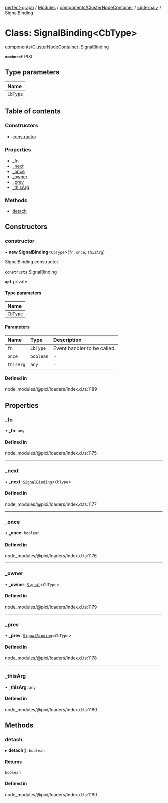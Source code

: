 [perfect-graph](../README.md) / [Modules](../modules.md) / [components/ClusterNodeContainer](../modules/components_ClusterNodeContainer.md) / [<internal\>](../modules/components_ClusterNodeContainer._internal_.md) / SignalBinding

# Class: SignalBinding<CbType\>

[components/ClusterNodeContainer](../modules/components_ClusterNodeContainer.md).[<internal>](../modules/components_ClusterNodeContainer._internal_.md).SignalBinding

**`memberof`** PIXI

## Type parameters

| Name |
| :------ |
| `CbType` |

## Table of contents

### Constructors

- [constructor](components_ClusterNodeContainer._internal_.SignalBinding.md#constructor)

### Properties

- [\_fn](components_ClusterNodeContainer._internal_.SignalBinding.md#_fn)
- [\_next](components_ClusterNodeContainer._internal_.SignalBinding.md#_next)
- [\_once](components_ClusterNodeContainer._internal_.SignalBinding.md#_once)
- [\_owner](components_ClusterNodeContainer._internal_.SignalBinding.md#_owner)
- [\_prev](components_ClusterNodeContainer._internal_.SignalBinding.md#_prev)
- [\_thisArg](components_ClusterNodeContainer._internal_.SignalBinding.md#_thisarg)

### Methods

- [detach](components_ClusterNodeContainer._internal_.SignalBinding.md#detach)

## Constructors

### constructor

• **new SignalBinding**<`CbType`\>(`fn`, `once`, `thisArg`)

SignalBinding constructor.

**`constructs`** SignalBinding

**`api`** private

#### Type parameters

| Name |
| :------ |
| `CbType` |

#### Parameters

| Name | Type | Description |
| :------ | :------ | :------ |
| `fn` | `CbType` | Event handler to be called. |
| `once` | `boolean` | - |
| `thisArg` | `any` | - |

#### Defined in

node_modules/@pixi/loaders/index.d.ts:1189

## Properties

### \_fn

• **\_fn**: `any`

#### Defined in

node_modules/@pixi/loaders/index.d.ts:1175

___

### \_next

• **\_next**: [`SignalBinding`](components_ClusterNodeContainer._internal_.SignalBinding.md)<`CbType`\>

#### Defined in

node_modules/@pixi/loaders/index.d.ts:1177

___

### \_once

• **\_once**: `boolean`

#### Defined in

node_modules/@pixi/loaders/index.d.ts:1176

___

### \_owner

• **\_owner**: [`Signal`](components_ClusterNodeContainer._internal_.Signal.md)<`CbType`\>

#### Defined in

node_modules/@pixi/loaders/index.d.ts:1179

___

### \_prev

• **\_prev**: [`SignalBinding`](components_ClusterNodeContainer._internal_.SignalBinding.md)<`CbType`\>

#### Defined in

node_modules/@pixi/loaders/index.d.ts:1178

___

### \_thisArg

• **\_thisArg**: `any`

#### Defined in

node_modules/@pixi/loaders/index.d.ts:1180

## Methods

### detach

▸ **detach**(): `boolean`

#### Returns

`boolean`

#### Defined in

node_modules/@pixi/loaders/index.d.ts:1190
